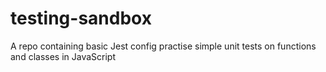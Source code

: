 # testing-sandbox
A repo containing basic Jest config practise simple unit tests on functions and classes in JavaScript
